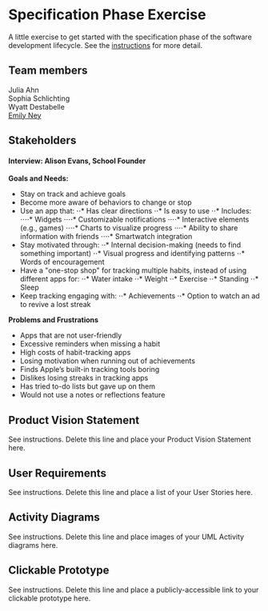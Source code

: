 # Specification Phase Exercise

A little exercise to get started with the specification phase of the software development lifecycle. See the [instructions](instructions.md) for more detail.

## Team members

Julia Ahn<br/>
Sophia Schlichting<br/>
Wyatt Destabelle<br/>
[Emily Ney](https://github.com/EmilyNey)<br/>

## Stakeholders

#### Interview: Alison Evans, School Founder
**Goals and Needs:**<br/>
* Stay on track and achieve goals
* Become more aware of behaviors to change or stop
* Use an app that:
⋅⋅* Has clear directions
⋅⋅* Is easy to use
⋅⋅* Includes:
⋅⋅⋅⋅* Widgets
⋅⋅⋅⋅* Customizable notifications
⋅⋅⋅⋅* Interactive elements (e.g., games)
⋅⋅⋅⋅* Charts to visualize progress
⋅⋅⋅⋅* Ability to share information with friends
⋅⋅⋅⋅* Smartwatch integration
* Stay motivated through: 
⋅⋅* Internal decision-making (needs to find something important)
⋅⋅* Visual progress and identifying patterns
⋅⋅* Words of encouragement
* Have a "one-stop shop" for tracking multiple habits, instead of using different apps for:
⋅⋅* Water intake
⋅⋅* Weight
⋅⋅* Exercise
⋅⋅* Standing
⋅⋅* Sleep
* Keep tracking engaging with: 
⋅⋅* Achievements
⋅⋅* Option to watch an ad to revive a lost streak

**Problems and Frustrations**<br/>
* Apps that are not user-friendly
* Excessive reminders when missing a habit
* High costs of habit-tracking apps
* Losing motivation when running out of achievements
* Finds Apple’s built-in tracking tools boring
* Dislikes losing streaks in tracking apps
* Has tried to-do lists but gave up on them
* Would not use a notes or reflections feature
 
## Product Vision Statement

See instructions. Delete this line and place your Product Vision Statement here.

## User Requirements

See instructions. Delete this line and place a list of your User Stories here.

## Activity Diagrams

See instructions. Delete this line and place images of your UML Activity diagrams here.

## Clickable Prototype

See instructions. Delete this line and place a publicly-accessible link to your clickable prototype here.
